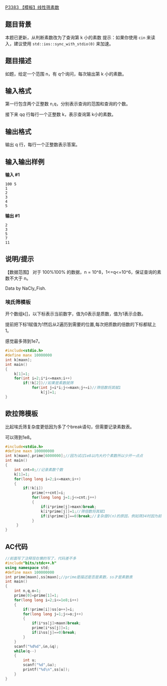 [P3383 【模板】线性筛素数](https://www.luogu.com.cn/problem/P3383)

## 题目背景

本题已更新，从判断素数改为了查询第 k 小的素数
提示：如果你使用 `cin` 来读入，建议使用 `std::ios::sync_with_stdio(0)` 来加速。

## 题目描述

如题，给定一个范围 n，有 q个询问，每次输出第 k 小的素数。

## 输入格式

第一行包含两个正整数 n,q，分别表示查询的范围和查询的个数。

接下来 q*q* 行每行一个正整数 k，表示查询第 k小的素数。

## 输出格式

输出 q 行，每行一个正整数表示答案。

## 输入输出样例

**输入 #1**

```
100 5
1
2
3
4
5
```

**输出 #1**

```
2
3
5
7
11
```

## 说明/提示

【数据范围】
对于 100\%100% 的数据，n = 10^8，1<=q<=10^6，保证查询的素数不大于 n。

Data by NaCly_Fish.

### 埃氏筛模板

开个数组k[]，以下标表示当前数字，值为0表示是质数，值为1表示合数。

提前把下标1赋值为1然后从2遍历到需要的位置,每次把质数的倍数的下标都赋上1。

感觉最多筛到1e7。

```c++
#include<stdio.h>
#define manx 10000000
int k[maxn];
int main()
{
    k[1]=1;
    for(int i=2;i*i<=maxn;i++)
        if(!k[2])//如果是素数就筛
            for(int j=i*i;j<=maxn;j+=i)//筛倍数将其赋1
                k[j]=1;
}
```



## 欧拉筛模板

比起埃氏筛复杂度更低因为多了个break语句，但需要记录素数表。

可以筛到1e8。

```c++
#include<stdio.h>
#define maxn 100000000
int k[maxn],prime[6000000];//因为试过1e8以内大约个素数所以少开一点点
int main()
{
    int cnt=0;//记录素数个数
    k[1]=1;
    for(long long i=2;i<=maxn;i++)
    {
        if(!k[i])
            prime[++cnt]=i;
            for(long long j=1;j<=cnt;j++)
            {
                if(i*prime[j]>maxn)break;
                k[i*prime[j]]=1;//筛倍数将其赋1
                if(i%prime[j]==0)break;//复杂度O(n)的原因，例如筛34时因为前面筛过了17的倍数所以直接出循环，避免重复筛
            }
     }
}
```

## AC代码

```c++
//前面写了注释现在懒的写了，代码差不多
#include"bits/stdc++.h"
using namespace std;
#define maxn 100000000
int prime[maxn],ss[maxn];//prime是描述是否是素数，ss才是素数表
int main()
{
	int n,q,o=1;
	prime[0]=prime[1]=1;
	for(long long i=2;i<=1e8;i++)
	{
		if(!prime[i])ss[o++]=i;
		for(long long j=1;j<=o;j++)
		{
        	if(i*ss[j]>maxn)break;
        	prime[i*ss[j]]=1;
        	if(i%ss[j]==0)break;
        }
	}
	scanf("%d%d",&n,&q);
	while(q--)
	{
		int u;
		scanf("%d",&u);
		printf("%d\n",ss[u]);
	}
}
```